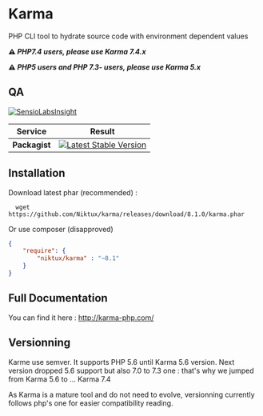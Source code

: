 Karma 
=====

PHP CLI tool to hydrate source code with environment dependent values 

**:warning: _PHP7.4 users, please use Karma 7.4.x_**

**:warning: _PHP5 users and PHP 7.3- users, please use Karma 5.x_**


QA
--

[![SensioLabsInsight](https://insight.sensiolabs.com/projects/94083ab1-1613-46c1-b380-ec575926ae39/big.png)](https://insight.sensiolabs.com/projects/94083ab1-1613-46c1-b380-ec575926ae39)

Service | Result
--- | ---
**Packagist** | [![Latest Stable Version](https://poser.pugx.org/niktux/karma/v/stable.png)](https://packagist.org/packages/niktux/karma)

Installation
------------
Download latest phar (recommended) :
```
  wget https://github.com/Niktux/karma/releases/download/8.1.0/karma.phar
```

Or use composer (disapproved)

```json
{
    "require": {
        "niktux/karma" : "~8.1"
    }
}
```

Full Documentation
------------------
You can find it here : http://karma-php.com/

Versionning
-----------
Karme use semver. It supports PHP 5.6 until Karma 5.6 version.
Next version dropped 5.6 support but also 7.0 to 7.3 one : that's why we jumped from Karma 5.6 to ... Karma 7.4

As Karma is a mature tool and do not need to evolve, versionning currently follows php's one for easier compatibility reading.